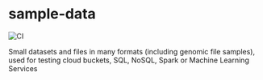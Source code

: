 # sample-data

![CI](https://github.com/lynnlangit/sample-data/workflows/CI/badge.svg)

Small datasets and files in many formats (including genomic file samples), used for testing cloud buckets, SQL, NoSQL, Spark or Machine Learning Services
